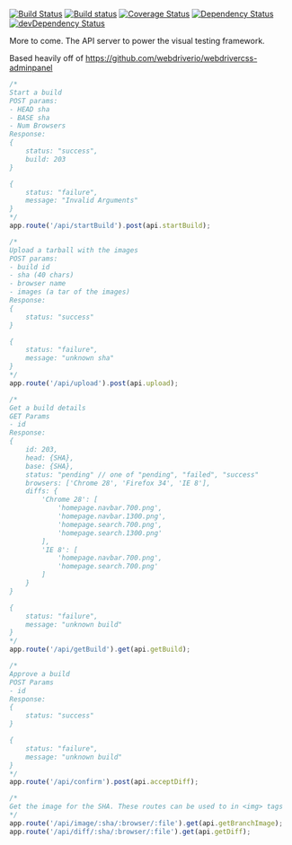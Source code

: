 [![Build Status](https://travis-ci.org/VisualTesting/api.svg?branch=master)](https://travis-ci.org/VisualTesting/api)
[![Build status](https://ci.appveyor.com/api/projects/status/g35ex5x5pmgcube8/branch/master?svg=true)](https://ci.appveyor.com/project/TheSavior/api/branch/master)
[![Coverage Status](https://coveralls.io/repos/VisualTesting/api/badge.svg?branch=feature%2Fcoveralls)](https://coveralls.io/r/VisualTesting/api?branch=feature%2Fcoveralls)
[![Dependency Status](https://david-dm.org/VisualTesting/api.svg)](https://david-dm.org/VisualTesting/api)
[![devDependency Status](https://david-dm.org/VisualTesting/api/dev-status.svg)](https://david-dm.org/VisualTesting/api#info=devDependencies)

More to come. The API server to power the visual testing framework.

Based heavily off of https://github.com/webdriverio/webdrivercss-adminpanel

```javascript
/*
Start a build
POST params:
- HEAD sha
- BASE sha
- Num Browsers
Response:
{
    status: "success",
    build: 203
}

{
    status: "failure",
    message: "Invalid Arguments"
}
*/
app.route('/api/startBuild').post(api.startBuild);

/*
Upload a tarball with the images
POST params:
- build id
- sha (40 chars)
- browser name
- images (a tar of the images)
Response:
{
    status: "success"
}

{
    status: "failure",
    message: "unknown sha"
}
*/
app.route('/api/upload').post(api.upload);

/*
Get a build details
GET Params
- id
Response:
{
    id: 203,
    head: {SHA},
    base: {SHA},
    status: "pending" // one of "pending", "failed", "success"
    browsers: ['Chrome 28', 'Firefox 34', 'IE 8'],
    diffs: {
        'Chrome 28': [
            'homepage.navbar.700.png',
            'homepage.navbar.1300.png',
            'homepage.search.700.png',
            'homepage.search.1300.png'
        ],
        'IE 8': [
            'homepage.navbar.700.png',
            'homepage.search.700.png'
        ]
    }
}

{
    status: "failure",
    message: "unknown build"
}
*/
app.route('/api/getBuild').get(api.getBuild);

/*
Approve a build
POST Params
- id
Response:
{
    status: "success"
}

{
    status: "failure",
    message: "unknown build"
}
*/
app.route('/api/confirm').post(api.acceptDiff);

/*
Get the image for the SHA. These routes can be used to in <img> tags
*/
app.route('/api/image/:sha/:browser/:file').get(api.getBranchImage);
app.route('/api/diff/:sha/:browser/:file').get(api.getDiff);
```